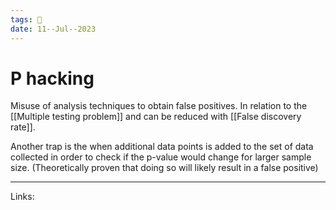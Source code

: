 ```yaml
---
tags: 🌱
date: 11--Jul--2023
---
```


# P hacking

Misuse of analysis techniques to obtain false positives. In relation to the [[Multiple testing problem]] and can be reduced with [[False discovery rate]].

Another trap is the when additional data points is added to the set of data collected in order to check if the p-value would change for larger sample size. (Theoretically proven that doing so will likely result in a false positive)

---
Links: 